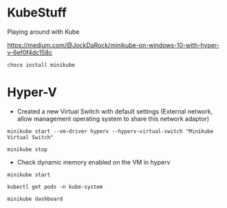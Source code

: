 # KubeStuff
Playing around with Kube

https://medium.com/@JockDaRock/minikube-on-windows-10-with-hyper-v-6ef0f4dc158c


`choco install minikube`
 
# Hyper-V

- Created a new Virtual Switch with default settings (External network, allow management operating system to share this network adaptor)

`minikube start --vm-driver hyperv --hyperv-virtual-switch "Minikube Virtual Switch"`

`minikube stop`

- Check dynamic memory enabled on the VM in hyperv

`minikube start`

`kubectl get pods -n kube-system`

`minikube dashboard`